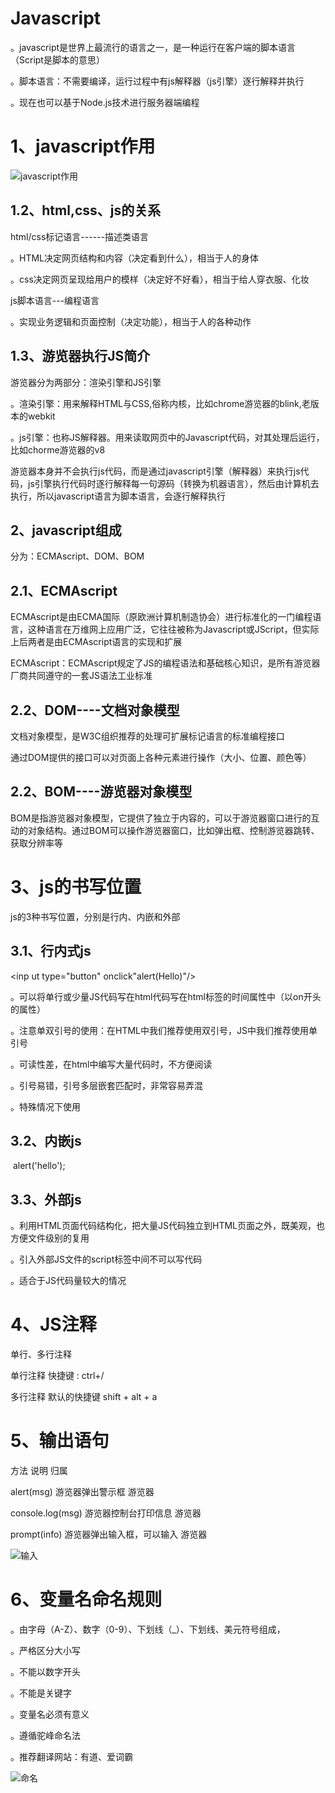 # Javascript

。javascript是世界上最流行的语言之一，是一种运行在客户端的脚本语言（Script是脚本的意思）

。脚本语言：不需要编译，运行过程中有js解释器（js引擎）逐行解释并执行

。现在也可以基于Node.js技术进行服务器端编程

# 1、javascript作用

![javascript作用](C:\Users\86173\Desktop\javascrpit\images\javascript作用.png)

## 1.2、html,css、js的关系

html/css标记语言------描述类语言

。HTML决定网页结构和内容（决定看到什么），相当于人的身体

。css决定网页呈现给用户的模样（决定好不好看），相当于给人穿衣服、化妆

js脚本语言---编程语言

。实现业务逻辑和页面控制（决定功能），相当于人的各种动作

## 1.3、游览器执行JS简介

游览器分为两部分：渲染引擎和JS引擎

。渲染引擎：用来解释HTML与CSS,俗称内核，比如chrome游览器的blink,老版本的webkit

。js引擎：也称JS解释器。用来读取网页中的Javascript代码，对其处理后运行，比如chorme游览器的v8

游览器本身并不会执行js代码，而是通过javascript引擎（解释器）来执行js代码，js引擎执行代码时逐行解释每一句源码（转换为机器语言），然后由计算机去执行，所以javascript语言为脚本语言，会逐行解释执行

## 2、javascript组成

分为：ECMAscript、DOM、BOM

## 2.1、ECMAscript

ECMAscript是由ECMA国际（原欧洲计算机制造协会）进行标准化的一门编程语言，这种语言在万维网上应用广泛，它往往被称为Javascript或JScript，但实际上后两者是由ECMAscript语言的实现和扩展

ECMAscript：ECMAscript规定了JS的编程语法和基础核心知识，是所有游览器厂商共同遵守的一套JS语法工业标准

## 2.2、DOM----文档对象模型

文档对象模型，是W3C组织推荐的处理可扩展标记语言的标准编程接口

通过DOM提供的接口可以对页面上各种元素进行操作（大小、位置、颜色等）

## 2.2、BOM----游览器对象模型

BOM是指游览器对象模型，它提供了独立于内容的，可以于游览器窗口进行的互动的对象结构。通过BOM可以操作游览器窗口，比如弹出框、控制游览器跳转、获取分辨率等

# 3、js的书写位置

js的3种书写位置，分别是行内、内嵌和外部

## 3.1、行内式js

<inp ut type="button"  onclick"alert(Hello)"/>

。可以将单行或少量JS代码写在html代码写在html标签的时间属性中（以on开头的属性）

。注意单双引号的使用：在HTML中我们推荐使用双引号，JS中我们推荐使用单引号

。可读性差，在html中编写大量代码时，不方便阅读

。引号易错，引号多层嵌套匹配时，非常容易弄混

。特殊情况下使用

## 3.2、内嵌js

<script>

</script>

​    alert('hello');

</script>

## 3.3、外部js

<script src='my.js'></script>

。利用HTML页面代码结构化，把大量JS代码独立到HTML页面之外，既美观，也方便文件级别的复用

。引入外部JS文件的script标签中间不可以写代码

。适合于JS代码量较大的情况

# 4、JS注释

单行、多行注释

单行注释   快捷键  :  ctrl+/

多行注释     默认的快捷键    shift    +   alt         +    a

# 5、输出语句

方法                           说明                                 归属

alert(msg)               游览器弹出警示框           游览器

console.log(msg)   游览器控制台打印信息            游览器

prompt(info)         游览器弹出输入框，可以输入   游览器

![输入](C:\Users\86173\Desktop\javascrpit\images\输入.png)

# 6、变量名命名规则

。由字母（A-Z）、数字（0-9）、下划线（_）、下划线、美元符号组成，

。严格区分大小写

。不能以数字开头

。不能是关键字

。变量名必须有意义

。遵循驼峰命名法

。推荐翻译网站：有道、爱词霸

![命名](C:\Users\86173\Desktop\javascrpit\笔记\images\命名.png)